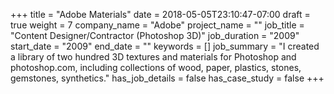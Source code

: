 +++
title = "Adobe Materials"
date = 2018-05-05T23:10:47-07:00
draft = true
weight = 7
company_name = "Adobe"
project_name = ""
job_title = "Content Designer/Contractor (Photoshop 3D)"
job_duration = "2009"
start_date = "2009"
end_date = ""
keywords = []
job_summary = "I created a library of two hundred 3D textures and materials for Photoshop and photoshop.com, including collections of wood, paper, plastics, stones, gemstones, synthetics."
has_job_details = false
has_case_study = false
+++
